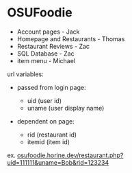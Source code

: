 # OSUFoodie

- Account pages - Jack
- Homepage and Restaurants - Thomas
- Restaurant Reviews - Zac
- SQL Database - Zac
- item menu - Michael


url variables:

- passed from login page:
   - uid (user id)
   - uname (user display name)

- dependent on page:
   - rid (restaurant id)
   - itemid (item id)

ex. [osufoodie.horine.dev/restaurant.php?uid=111111&uname=Bob&rid=123234]("osufoodie.horine.dev/restaurant.php?uid=111111&uname=Bob&rid=123234")
